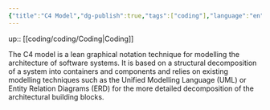 ```yaml
---
{"title":"C4 Model","dg-publish":true,"tags":["coding"],"language":"en","permalink":"/coding/coding/c4-model/","dgPassFrontmatter":true}
---
```


up:: [[coding/coding/Coding\|Coding]]

The C4 model is a lean graphical notation technique for modelling the architecture of software systems. It is based on a structural decomposition of a system into containers and components and relies on existing modelling techniques such as the Unified Modelling Language (UML) or Entity Relation Diagrams (ERD) for the more detailed decomposition of the architectural building blocks.
